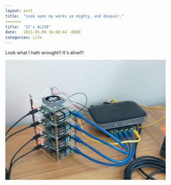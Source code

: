 ```yaml
---
layout: post
title:  "Look upon my works ye mighty, and despair."
=======
title:  "It's ALIVE"
date:   2021-05-09 16:48:44 -0800
categories: Life
---
```

Look what I hath wrought!! It's alive!!!
<br clear="all">

 

<div style="text-align: center;"><img src="/images/pi-cluster.jpg" alt=""></div>
